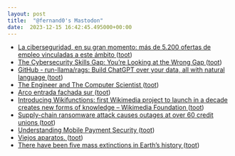 ```yaml
---
layout: post
title:  "@fernand0's Mastodon"
date:  2023-12-15 16:42:45.495000+00:00
---
```

*  [La ciberseguridad, en su gran momento: más de 5.200 ofertas de empleo vinculadas a este ámbito ](https://nosotros.infojobs.net/prensa/notas-prensa/la-ciberseguridad-en-su-gran-momento-mas-de-5-200-ofertas-de-empleo-vinculadas-a-este-ambit) ([toot](https://mastodon.social/@fernand0/111585431748023172))
*  [The Cybersecurity Skills Gap: You’re Looking at the Wrong Gap ](https://www.tripwire.com/state-of-security/cybersecurity-skills-gap-youre-looking-wrong-ga) ([toot](https://mastodon.social/@fernand0/111585097035068268))
*  [GitHub - run-llama/rags: Build ChatGPT over your data, all with natural language ](https://github.com/run-llama/rag) ([toot](https://mastodon.social/@fernand0/111584354151451443))
*  [The Engineer and The Computer Scientist ](https://blog.computationalcomplexity.org/2023/11/the-engineer-and-computer-scientist.htm) ([toot](https://mastodon.social/@fernand0/111584178647261791))
*  [Arco entrada fachada sur ](https://www.flickr.com/photos/fernand0/53388179600) ([toot](https://mastodon.social/@fernand0/111584128427788224))
*  [Introducing Wikifunctions: first Wikimedia project to launch in a decade creates new forms of knowledge – Wikimedia Foundation ](https://wikimediafoundation.org/news/2023/12/05/introducing-wikifunctions-first-wikimedia-project-to-launch-in-a-decade-creates-new-forms-of-knowledge) ([toot](https://mastodon.social/@fernand0/111584046567912110))
*  [Supply-chain ransomware attack causes outages at over 60 credit unions ](https://www.tripwire.com/state-of-security/supply-chain-ransomware-attack-causes-outages-over-60-credit-union) ([toot](https://mastodon.social/@fernand0/111583814070065465))
*  [Understanding Mobile Payment Security ](https://www.tripwire.com/state-of-security/understanding-mobile-payment-securit) ([toot](https://mastodon.social/@fernand0/111582083822478924))
*  [Viejos aparatos. ](https://avecesunafoto.wordpress.com/2023/12/14/viejos-aparatos) ([toot](https://mastodon.social/@fernand0/111580134695723293))
*  [There have been five mass extinctions in Earth’s history ](https://ourworldindata.org/mass-extinction) ([toot](https://mastodon.social/@fernand0/111580124055950694))
